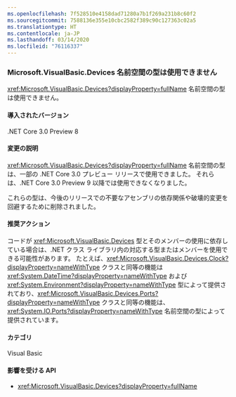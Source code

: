 ```yaml
---
ms.openlocfilehash: 7f528510e4158dad71280a7b1f269a231b8c60f2
ms.sourcegitcommit: 7588136e355e10cbc2582f389c90c127363c02a5
ms.translationtype: HT
ms.contentlocale: ja-JP
ms.lasthandoff: 03/14/2020
ms.locfileid: "76116337"
---
```

### <a name="types-in-microsoftvisualbasicdevices-namespace-not-available"></a>Microsoft.VisualBasic.Devices 名前空間の型は使用できません

<xref:Microsoft.VisualBasic.Devices?displayProperty=fullName> 名前空間の型は使用できません。

#### <a name="version-introduced"></a>導入されたバージョン

.NET Core 3.0 Preview 8

#### <a name="change-description"></a>変更の説明

<xref:Microsoft.VisualBasic.Devices?displayProperty=fullName> 名前空間の型は、一部の .NET Core 3.0 プレビュー リリースで使用できました。 それらは、.NET Core 3.0 Preview 9 以降では使用できなくなりました。

これらの型は、今後のリリースでの不要なアセンブリの依存関係や破壊的変更を回避するために削除されました。

#### <a name="recommended-action"></a>推奨アクション

コードが <xref:Microsoft.VisualBasic.Devices> 型とそのメンバーの使用に依存している場合は、.NET クラス ライブラリ内の対応する型またはメンバーを使用できる可能性があります。 たとえば、<xref:Microsoft.VisualBasic.Devices.Clock?displayProperty=nameWithType> クラスと同等の機能は <xref:System.DateTime?displayProperty=nameWithType> および <xref:System.Environment?displayProperty=nameWithType> 型によって提供されており、<xref:Microsoft.VisualBasic.Devices.Ports?displayProperty=nameWithType> クラスと同等の機能は、<xref:System.IO.Ports?displayProperty=nameWithType> 名前空間の型によって提供されています。

#### <a name="category"></a>カテゴリ

Visual Basic

#### <a name="affected-apis"></a>影響を受ける API

- <xref:Microsoft.VisualBasic.Devices?displayProperty=fullName>

<!--

### Affected APIs

- `N:Microsoft.VisualBasic.Devices`

-->
